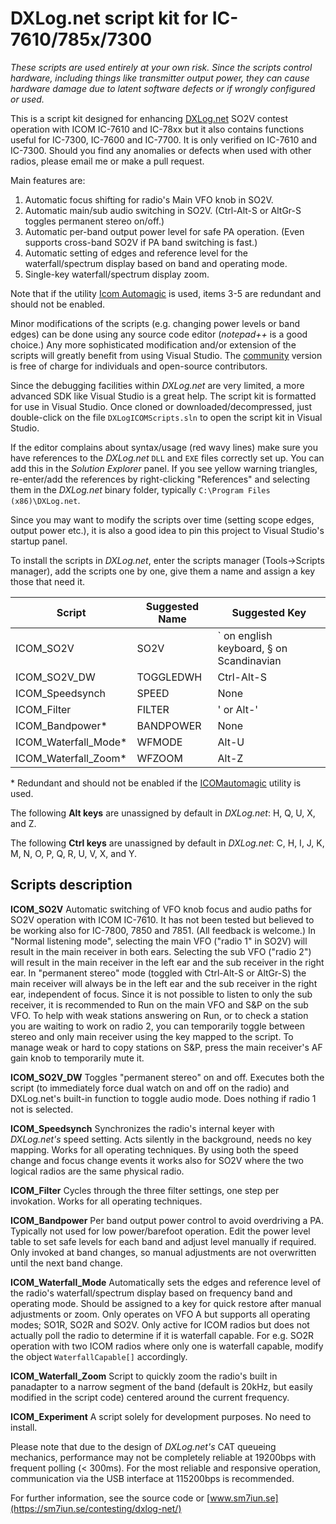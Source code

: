 # DXLog.net script kit for IC-7610/785x/7300

*These scripts are used entirely at your own risk. Since the scripts control hardware, 
including things like transmitter output power, they can cause 
hardware damage due to latent software defects or if wrongly configured or used.*

This is a script kit designed for enhancing [DXLog.net](http://dxlog.net) SO2V contest operation with
ICOM IC-7610 and IC-78xx but it also contains functions useful for IC-7300, IC-7600 and IC-7700. 
It is only verified on IC-7610 and IC-7300. Should you find any anomalies or defects when used with 
other radios, please email me or make a pull request.

Main features are:
1. Automatic focus shifting for radio's Main VFO knob in SO2V.
2. Automatic main/sub audio switching in SO2V. (Ctrl-Alt-S or AltGr-S toggles permanent stereo on/off.)
3. Automatic per-band output power level for safe PA operation. (Even supports cross-band SO2V if PA band switching is fast.) 
4. Automatic setting of edges and reference level for the waterfall/spectrum display based on band and operating mode. 
5. Single-key waterfall/spectrum display zoom. 

Note that if the utility [Icom Automagic](https://github.com/bjornekelund/ICOMautomagic) is used, 
items 3-5 are redundant and should not be enabled. 

Minor modifications of the scripts (e.g. changing power levels or band edges) can be 
done using any source code editor (*notepad++* is a good choice.)
Any more sophisticated modification and/or extension of the scripts will greatly 
benefit from using Visual Studio. The [community](https://visualstudio.microsoft.com/downloads)
version is free of charge for individuals and open-source contributors. 

Since the debugging facilities within *DXLog.net* are very limited, a more advanced SDK like Visual 
Studio is a great help.
The script kit is formatted for use in Visual Studio. Once cloned or 
downloaded/decompressed, just double-click on the file `DXLogICOMScripts.sln` 
to open the script kit in Visual Studio.

If the editor complains about syntax/usage (red wavy lines) make sure you have 
references to the *DXLog.net* `DLL` and `EXE` files correctly set up. 
You can add this in the *Solution Explorer* panel. If you see yellow warning 
triangles, re-enter/add the references by right-clicking "References" and 
selecting them in the *DXLog.net* binary folder, 
typically `C:\Program Files (x86)\DXLog.net`.

Since you may want to modify the scripts over time (setting scope edges, output power etc.), 
it is also a good idea to pin this project to Visual Studio's startup panel.

To install the scripts in *DXLog.net*, enter the scripts manager (Tools->Scripts manager),
add the scripts one by one, give them a name and assign a key those that need it.


| Script               | Suggested Name | Suggested Key                            |
|----------------------|----------------|------------------------------------------|
| ICOM_SO2V            | SO2V           | ` on english keyboard, § on Scandinavian | 
| ICOM_SO2V_DW         | TOGGLEDWH      | Ctrl-Alt-S                               |  
| ICOM_Speedsynch      | SPEED          | None                                     | 
| ICOM_Filter          | FILTER         | ' or Alt-'                               |
| ICOM_Bandpower*      | BANDPOWER      | None                                     |
| ICOM_Waterfall_Mode* | WFMODE         | Alt-U                                    | 
| ICOM_Waterfall_Zoom* | WFZOOM         | Alt-Z                                    |


\* Redundant and should not be enabled if the [ICOMautomagic](https://github.com/bjornekelund/ICOMautomagic) utility is used.

The following **Alt keys** are unassigned by default in *DXLog.net*: H, Q, U, X, and Z.

The following **Ctrl keys** are unassigned by default in *DXLog.net*: C, H, I, J, K, M, N, O, P, 
Q, R, U, V, X, and Y.

## Scripts description

**ICOM_SO2V** Automatic switching of VFO knob focus and audio paths for SO2V operation 
with ICOM IC-7610. It has not been tested but believed to be working also for IC-7800, 
7850 and 7851. (All feedback is welcome.) In "Normal listening mode", selecting the 
main VFO ("radio 1" in SO2V) will result in the main receiver in both ears. 
Selecting the sub VFO ("radio 2") will result in the main receiver in the left ear 
and the sub receiver in the right ear. In "permanent stereo" mode (toggled with Ctrl-Alt-S 
or AltGr-S) the main receiver will always be in the left ear and the sub receiver 
in the right ear, independent of focus. Since it is not possible to listen to only 
the sub receiver, it is recommended to Run on the main VFO and S&P on the sub VFO. 
To help with weak stations answering on Run, or to check a station you are waiting 
to work on radio 2, you can temporarily toggle between stereo and only main receiver 
using the key mapped to the script. To manage weak or hard to copy stations on S&P, 
press the main receiver's AF gain knob to temporarily mute it. 

**ICOM_SO2V_DW** Toggles "permanent stereo" on and off. Executes both the script 
(to immediately force dual watch on and off on the radio) and DXLog.net's built-in function
to toggle audio mode. Does nothing if radio 1 not is selected.

**ICOM_Speedsynch** Synchronizes the radio's internal keyer with *DXLog.net's* speed setting.
Acts silently in the background, needs no key mapping. Works for all operating techniques. 
By using both the speed change and focus change events it works also for SO2V where the 
two logical radios are the same physical radio. 

**ICOM_Filter** Cycles through the three filter settings, one step per invokation. 
Works for all operating techniques. 

**ICOM_Bandpower** Per band output power control to avoid overdriving a PA. 
Typically not used for low power/barefoot operation. Edit the power level table 
to set safe levels for each band and adjust level manually if required. 
Only invoked at band changes, so manual adjustments are not overwritten 
until the next band change.

**ICOM_Waterfall_Mode** Automatically sets the edges and reference level of the 
radio's waterfall/spectrum display based on frequency band and operating mode. 
Should be assigned to a key for quick restore after manual adjustments or zoom.
Only operates on VFO A but supports all operating modes; SO1R, SO2R and SO2V.
Only active for ICOM radios but does not actually poll the radio to determine 
if it is waterfall capable. For e.g. SO2R operation with two ICOM radios where 
only one is waterfall capable, modify the object `WaterfallCapable[]` accordingly.

**ICOM_Waterfall_Zoom** Script to quickly zoom the radio's built in panadapter to a 
narrow segment of the band (default is 20kHz, but easily modified in the script code) 
centered around the current frequency.

**ICOM_Experiment** A script solely for development purposes. No need to install. 

Please note that due to the design of *DXLog.net's* CAT queueing mechanics, 
performance may not be completely reliable at 19200bps with frequent polling (< 300ms). 
For the most reliable and responsive operation, communication via the USB interface 
at 115200bps is recommended.

For further information, see the source code or [www.sm7iun.se](https://sm7iun.se/contesting/dxlog-net/)
